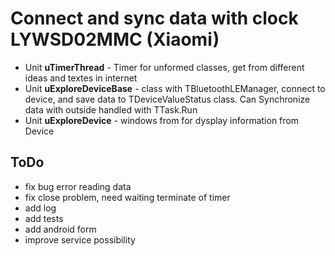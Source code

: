 # Connect and sync data with clock **LYWSD02MMC** (Xiaomi)
- Unit **uTimerThread** - Timer for unformed classes, get from different ideas and textes in internet
- Unit **uExploreDeviceBase** - class with TBluetoothLEManager, connect to device, and save data to TDeviceValueStatus class. Can Synchronize data with outside handled with TTask.Run
- Unit **uExploreDevice** - windows from for dysplay information from Device
## ToDo
- fix bug error reading data
- fix close problem, need waiting terminate of timer
- add log
- add tests
- add android form
- improve service possibility

